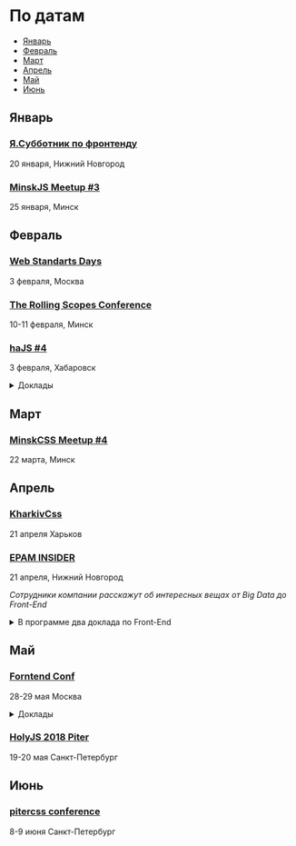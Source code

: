 # По датам

- [Январь](#Январь)
- [Февраль](#Февраль)
- [Март](#Март)
- [Апрель](#Апрель)
- [Май](#Май)
- [Июнь](#Июнь)

<!--
 -->
## Январь

### [Я.Субботник по фронтенду](https://www.it52.info/)

20 января, Нижний Новгород

### [MinskJS Meetup #3](https://www.facebook.com/events/376143919465636/)

25 января, Минск

## Февраль

### [Web Standarts Days](https://wsd.events/2018/02/03/)

3 февраля, Москва

### [The Rolling Scopes Conference](https://2018.conf.rollingscopes.com/)

10-11 февраля, Минск

### [haJS #4](https://hajs.ru/)

3 февраля, Хабаровск

<details>
  <summary>Доклады</summary>
  - Методы построения сеток: от ужасного к прекрасному, Валентина Видяева (Префектура)
  - lit-html. Шаблонизатор, библиотека, соперник React, Игорь Антонов (ДальЖАСО)
  - Путь к фронтенду 2018, Роман Вишневский (ДальЖАСО)
  - Фундамент для современного веб-приложения, Игорь Антонов (ДальЖАСО)
</details>

## Март

### [MinskCSS Meetup #4](https://www.facebook.com/events/159025461484995/)

22 марта, Минск

## Апрель

### [KharkivCss](http://kharkivcss.org/)

21 апреля Харьков

### [EPAM INSIDER](https://events.epam.com/events/insider_nn)

21 апреля, Нижний Новгород

*Сотрудники компании расскажут об интересных вещах от Big Data до Front-End*

<details>
  <summary>В программе два доклада по Front-End</summary>

  - «Композиция в React», Никита Кирсанов (EPAM, Рязань)
  - «Типизируй это!», Шушунов Александр (EPAM, Тверь)
</details>

## Май

### [Forntend Conf](http://frontendconf.ru/2018/)

28-29 мая Москва

<details>
  <summary>Доклады</summary>
  - Автоматизация фронтенда
  - Тестирование фронтенда
  - Быстродействие интерфейса и сети
  - Оффлайн и кэширование
  - Шаблонизаторы и препроцессоры
  - адаптивная вёрстка
</details>

### [HolyJS 2018 Piter](https://holyjs-piter.ru/)

19-20 мая Санкт-Петербург

## Июнь

### [pitercss conference](https://pitercss.com/)

8-9 июня Санкт-Петербург

